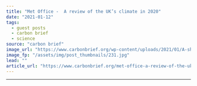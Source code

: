```yaml
---
title: "Met Office -  A review of the UK’s climate in 2020"
date: "2021-01-12"
tags: 
  - guest posts
  - carbon brief
  - science
source: "carbon brief"
image_url: "https://www.carbonbrief.org/wp-content/uploads/2021/01/A-shopper-wearing-a-face-mask-shelters-from-the-rain-underneath-an-umbrella-on-a-wet-and-windy-day-caused-by-Storm-Alex-107x71.jpg"
image_fp: "/assets/img/post_thumbnails/231.jpg"
lead: ""
article_url: "https://www.carbonbrief.org/met-office-a-review-of-the-uks-climate-in-2020"
---
```


---
